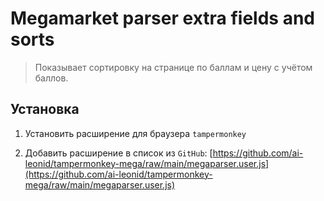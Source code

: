 
# Megamarket parser extra fields and sorts

> Показывает сортировку на странице по баллам и цену с учётом баллов.


## Установка
1. Установить расширение для браузера `tampermonkey`

2. Добавить расширение в список из `GitHub`: [https://github.com/ai-leonid/tampermonkey-mega/raw/main/megaparser.user.js](https://github.com/ai-leonid/tampermonkey-mega/raw/main/megaparser.user.js)

